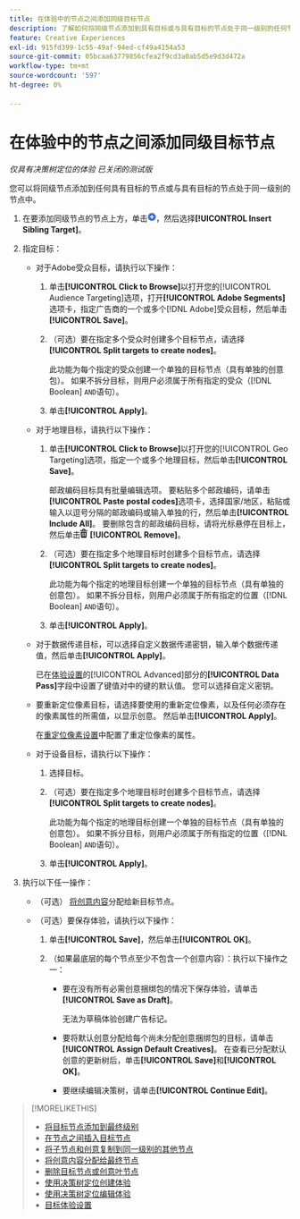 ```yaml
---
title: 在体验中的节点之间添加同级目标节点
description: 了解如何将同级节点添加到具有目标或与具有目标的节点处于同一级别的任何节点。
feature: Creative Experiences
exl-id: 915fd399-1c55-49af-94ed-cf49a4154a53
source-git-commit: 05bcaa63779856cfea2f9cd3a0ab5d5e9d3d472a
workflow-type: tm+mt
source-wordcount: '597'
ht-degree: 0%

---
```


# 在体验中的节点之间添加同级目标节点

*仅具有决策树定位的体验*
*已关闭的测试版*

您可以将同级节点添加到任何具有目标的节点或与具有目标的节点处于同一级别的节点中。

<!-- 1. Open the decision tree:


In a new experience


In an existing experience,
 -->

1. 在要添加同级节点的节点上方，单击![添加](/help/creative/assets/add.png "添加")，然后选择&#x200B;**[!UICONTROL Insert Sibling Target]**。

1. 指定目标：

   * 对于Adobe受众目标，请执行以下操作：

      1. 单击&#x200B;**[!UICONTROL Click to Browse]**&#x200B;以打开您的[!UICONTROL Audience Targeting]选项，打开&#x200B;**[!UICONTROL Adobe Segments]**&#x200B;选项卡，指定广告商的一个或多个[!DNL Adobe]受众目标，然后单击&#x200B;**[!UICONTROL Save]**。

      1. （可选）要在指定多个受众时创建多个目标节点，请选择&#x200B;**[!UICONTROL Split targets to create nodes]**。

         此功能为每个指定的受众创建一个单独的目标节点（具有单独的创意包）。 如果不拆分目标，则用户必须属于所有指定的受众（[!DNL Boolean] `AND`语句）。

      1. 单击&#x200B;**[!UICONTROL Apply]**。

   * 对于地理目标，请执行以下操作：

      1. 单击&#x200B;**[!UICONTROL Click to Browse]**&#x200B;以打开您的[!UICONTROL Geo Targeting]选项，指定一个或多个地理目标，然后单击&#x200B;**[!UICONTROL Save]**。

         邮政编码目标具有批量编辑选项。 要粘贴多个邮政编码，请单击&#x200B;**[!UICONTROL Paste postal codes]**&#x200B;选项卡，选择国家/地区，粘贴或输入以逗号分隔的邮政编码或输入单独的行，然后单击&#x200B;**[!UICONTROL Include All]**。 要删除包含的邮政编码目标，请将光标悬停在目标上，然后单击![删除](/help/creative/assets/delete.png "删除") **[!UICONTROL Remove]**。

      1. （可选）要在指定多个地理目标时创建多个目标节点，请选择&#x200B;**[!UICONTROL Split targets to create nodes]**。

         此功能为每个指定的地理目标创建一个单独的目标节点（具有单独的创意包）。 如果不拆分目标，则用户必须属于所有指定的位置（[!DNL Boolean] `AND`语句）。

      1. 单击&#x200B;**[!UICONTROL Apply]**。

   * 对于数据传递目标，可以选择自定义数据传递密钥，输入单个数据传递值，然后单击&#x200B;**[!UICONTROL Apply]**。

     已在[体验设置](experience-settings-targeting.md)的[!UICONTROL Advanced]部分的&#x200B;**[!UICONTROL Data Pass]**&#x200B;字段中设置了键值对中的键的默认值。 您可以选择自定义密钥。

   * 要重新定位像素目标，请选择要使用的重新定位像素，以及任何必须存在的像素属性的所需值，以显示创意。 然后单击&#x200B;**[!UICONTROL Apply]**。

     在[重定位像素设置](/help/creative/pixels/retargeting-pixel-manage.md)中配置了重定位像素的属性。

   * 对于设备目标，请执行以下操作：

      1. 选择目标。

      1. （可选）要在指定多个地理目标时创建多个目标节点，请选择&#x200B;**[!UICONTROL Split targets to create nodes]**。

         此功能为每个指定的地理目标创建一个单独的目标节点（具有单独的创意包）。 如果不拆分目标，则用户必须属于所有指定的位置（[!DNL Boolean] `AND`语句）。

      1. 单击&#x200B;**[!UICONTROL Apply]**。

1. 执行以下任一操作：

   * （可选） [将创意内容](experience-assign-creative-bundles.md)分配给新目标节点。

   * （可选）要保存体验，请执行以下操作：

      1. 单击&#x200B;**[!UICONTROL Save]**，然后单击&#x200B;**[!UICONTROL OK]**。

      1. （如果最底层的每个节点至少不包含一个创意内容）：执行以下操作之一：

         * 要在没有所有必需创意捆绑包的情况下保存体验，请单击&#x200B;**[!UICONTROL Save as Draft]**。

           无法为草稿体验创建广告标记。

         * 要将默认创意分配给每个尚未分配创意捆绑包的目标，请单击&#x200B;**[!UICONTROL Assign Default Creatives]**。 在查看已分配默认创意的更新树后，单击&#x200B;**[!UICONTROL Save]**&#x200B;和&#x200B;**[!UICONTROL OK]**。

         * 要继续编辑决策树，请单击&#x200B;**[!UICONTROL Continue Edit]**。

>[!MORELIKETHIS]
>
>* [将目标节点添加到最终级别](experience-target-node-add-final.md)
>* [在节点之间插入目标节点](experience-target-node-add-inner.md)
>* [将子节点和创意复制到同一级别的其他节点](experience-target-node-copy.md)
>* [将创意内容分配给最终节点](experience-assign-creative-bundles.md)
>* [删除目标节点或创意叶节点](/help/creative/experiences/experience-target-node-delete.md)
>* [使用决策树定位创建体验](experience-create-targeting.md)
>* [使用决策树定位编辑体验](experience-edit-targeting.md)
>* [目标体验设置](experience-settings-targeting.md)
